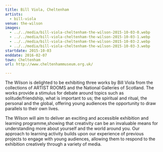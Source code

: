 ```yaml
---
title: Bill Viola, Cheltenham
artists:
  - bill-viola
venue: the-wilson
images:
  - ../../media/bill-viola-cheltenham-the-wilson-2015-10-03-0.webp
  - ../../media/bill-viola-cheltenham-the-wilson-2015-10-03-1.webp
  - ../../media/bill-viola-cheltenham-the-wilson-2015-10-03-2.webp
  - ../../media/bill-viola-cheltenham-the-wilson-2015-10-03-3.webp
startdate: 2015-10-03
enddate: 2016-02-07
town: Cheltenham
url: http://www.cheltenhammuseum.org.uk/

---
```


The Wilson is delighted to be exhibiting three works by Bill Viola from the collections of ARTIST ROOMS and the National Galleries of Scotland. The works provide a stimulus for debate around topics such as solitude/friendship, what is important to us; the spiritual and ritual, the personal and the global, offering young audiences the opportunity to draw parallels to their own lives.

The Wilson will aim to deliver an exciting and accessible exhibition and learning programme,showing that creativity can be an invaluable means for understanding more about yourself and the world around you. Our approach to learning activity builds upon our experience of previous projects to engage with young audiences, allowing them to respond to the exhibition creatively through a variety of media.